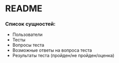 # README

### Список сущностей:
* Пользователи
* Тесты
* Вопросы теста
* Возможные ответы на вопроса теста
* Результаты теста (пройден/не пройден/оценка)